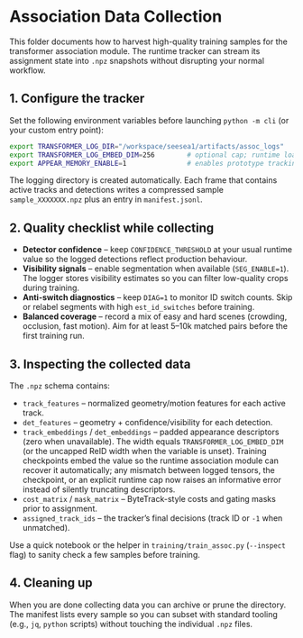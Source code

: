 # Association Data Collection

This folder documents how to harvest high-quality training samples for the transformer association module.  The runtime tracker can stream its assignment state into `.npz` snapshots without disrupting your normal workflow.

## 1. Configure the tracker

Set the following environment variables before launching `python -m cli` (or your custom entry point):

```bash
export TRANSFORMER_LOG_DIR="/workspace/seesea1/artifacts/assoc_logs"
export TRANSFORMER_LOG_EMBED_DIM=256        # optional cap; runtime loader enforces the same width automatically
export APPEAR_MEMORY_ENABLE=1               # enables prototype tracking for better labels
```

The logging directory is created automatically.  Each frame that contains active tracks and detections writes a compressed sample `sample_XXXXXXX.npz` plus an entry in `manifest.jsonl`.

## 2. Quality checklist while collecting

* **Detector confidence** – keep `CONFIDENCE_THRESHOLD` at your usual runtime value so the logged detections reflect production behaviour.
* **Visibility signals** – enable segmentation when available (`SEG_ENABLE=1`).  The logger stores visibility estimates so you can filter low-quality crops during training.
* **Anti-switch diagnostics** – keep `DIAG=1` to monitor ID switch counts.  Skip or relabel segments with high `est_id_switches` before training.
* **Balanced coverage** – record a mix of easy and hard scenes (crowding, occlusion, fast motion).  Aim for at least 5–10k matched pairs before the first training run.

## 3. Inspecting the collected data

The `.npz` schema contains:

* `track_features` – normalized geometry/motion features for each active track.
* `det_features` – geometry + confidence/visibility for each detection.
* `track_embeddings` / `det_embeddings` – padded appearance descriptors (zero when unavailable).  The width equals
  `TRANSFORMER_LOG_EMBED_DIM` (or the uncapped ReID width when the variable is unset).  Training checkpoints embed the
  value so the runtime association module can recover it automatically; any mismatch between logged tensors, the checkpoint,
  or an explicit runtime cap now raises an informative error instead of silently truncating descriptors.
* `cost_matrix` / `mask_matrix` – ByteTrack-style costs and gating masks prior to assignment.
* `assigned_track_ids` – the tracker’s final decisions (track ID or `-1` when unmatched).

Use a quick notebook or the helper in `training/train_assoc.py` (`--inspect` flag) to sanity check a few samples before training.

## 4. Cleaning up

When you are done collecting data you can archive or prune the directory.  The manifest lists every sample so you can subset with standard tooling (e.g., `jq`, `python` scripts) without touching the individual `.npz` files.
